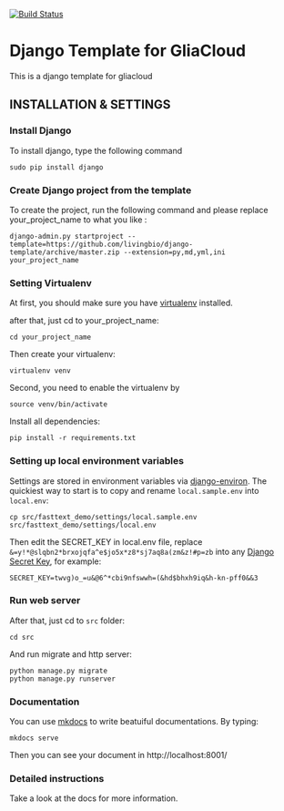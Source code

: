 [![Build Status](https://travis-ci.org/livingbio/django-template.svg?branch=master)](https://travis-ci.org/livingbio/django-template)

# Django Template for GliaCloud

This is a django template for gliacloud

## INSTALLATION & SETTINGS

### Install Django

To install django, type the following command

    sudo pip install django

### Create Django project from the template

To create the project, run the following command and please replace your_project_name to what you like :

    django-admin.py startproject --template=https://github.com/livingbio/django-template/archive/master.zip --extension=py,md,yml,ini your_project_name

### Setting Virtualenv

At first, you should make sure you have [virtualenv](http://www.virtualenv.org/) installed.

after that, just cd to your_project_name:

    cd your_project_name

Then create your virtualenv:

    virtualenv venv

Second, you need to enable the virtualenv by

    source venv/bin/activate

Install all dependencies:

    pip install -r requirements.txt

### Setting up local environment variables

Settings are stored in environment variables via [django-environ](http://django-environ.readthedocs.org/en/latest/). The quickiest way to start is to copy and rename `local.sample.env` into `local.env`:

    cp src/fasttext_demo/settings/local.sample.env src/fasttext_demo/settings/local.env

Then edit the SECRET_KEY in local.env file, replace `&=y!*@slqbn2*brxojqfa^e$jo5x*z8*sj7aq8a(zm&z!#p=zb` into any [Django Secret Key](http://www.miniwebtool.com/django-secret-key-generator/), for example:

    SECRET_KEY=twvg)o_=u&@6^*cbi9nfswwh=(&hd$bhxh9iq&h-kn-pff0&&3


### Run web server

After that, just cd to `src` folder:

    cd src

And run migrate and http server:

    python manage.py migrate
    python manage.py runserver

### Documentation

You can use [mkdocs](http://www.mkdocs.org/) to write beatuiful documentations. By typing:

    mkdocs serve

Then you can see your document in http://localhost:8001/

### Detailed instructions

Take a look at the docs for more information.

